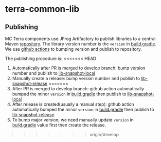# terra-common-lib
## Publishing 
MC Terra components use JFrog Artifactory to publish libraries to a central Maven [repository](https://broadinstitute.jfrog.io/ui/packages).
The library version number is the `version` in [build.gradle](build.gradle). We use [github actions](/.github/workflows) to bumping version and publish to repository.

The publishing procedure is:
<<<<<<< HEAD
1. Automatically after PR is merged to develop branch: bump version number and publish to [lib-snapshot-local](https://broadinstitute.jfrog.io/ui/repos/tree/General/libs-snapshot-local)
2. Manually create a release: bump version number and publish to [lib-snapshot-release](https://broadinstitute.jfrog.io/ui/repos/tree/General/libs-release-local)
=======
1. After PR is merged to develop branch: github action automatically bumped the minor `version` in [build.gradle](build.gradle) then publish to [lib-snapshot-local](https://broadinstitute.jfrog.io/ui/repos/tree/General/libs-snapshot-local)
2. After release is created(usually a manual step): github action automatically bumped the minor `version` in [build.gradle](build.gradle) then publish to [lib-snapshot-release](https://broadinstitute.jfrog.io/ui/repos/tree/General/libs-release-local).
3. To bump major version, we need manually update `version` in [build.gradle](build.gradle) value first then create the release.
 
>>>>>>> origin/develop
